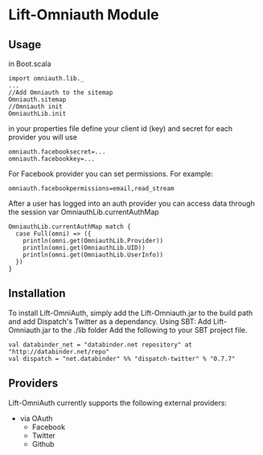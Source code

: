 # Lift-Omniauth Module
## Usage
in Boot.scala

    import omniauth.lib._
    ...
    //Add Omniauth to the sitemap
    Omniauth.sitemap
    //Omniauth init
    OmniauthLib.init

in your properties file define your client id (key) and secret for each provider you will use

    omniauth.facebooksecret=...
    omniauth.facebookkey=...

For Facebook provider you can set permissions. For example:

    omniauth.facebookpermissions=email,read_stream    

After a user has logged into an auth provider you can access data through the session var OmniauthLib.currentAuthMap

    OmniauthLib.currentAuthMap match {
      case Full(omni) => ({
        println(omni.get(OmniauthLib.Provider))
        println(omni.get(OmniauthLib.UID))
        println(omni.get(OmniauthLib.UserInfo))
      })
    }

## Installation

To install Lift-OmniAuth, simply add the Lift-Omniauth.jar to the build path and add Dispatch's Twitter as a dependancy.
Using SBT:
Add Lift-Omniauth.jar to the ./lib folder
Add the following to your SBT project file.

    val databinder_net = "databinder.net repository" at "http://databinder.net/repo"
    val dispatch = "net.databinder" %% "dispatch-twitter" % "0.7.7"

    
## Providers

Lift-OmniAuth currently supports the following external providers:

* via OAuth
  * Facebook
  * Twitter
  * Github
